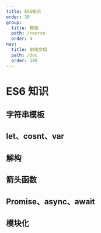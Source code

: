 ```yaml
---
title: ES6知识
order: 30
group:
  title: 教程
  path: /course
  order: 4
nav:
  title: 前端文档
  path: /doc
  order: 100
---
```


# ES6 知识

## 字符串模板

## let、cosnt、var

## 解构

## 箭头函数

## Promise、async、await

## 模块化
